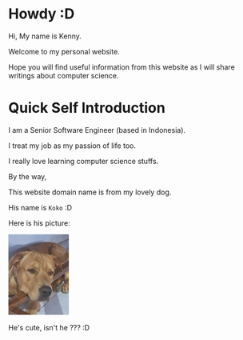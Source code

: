 # Howdy :D

Hi, My name is Kenny.

Welcome to my personal website.

Hope you will find useful information from this website as I will share writings about computer science.

# Quick Self Introduction

I am a Senior Software Engineer (based in Indonesia).

I treat my job as my passion of life too.

I really love learning computer science stuffs.

By the way,

This website domain name is from my lovely dog. 

His name is `Koko` :D

Here is his picture:

![koko](/me/koko_s.jpg)

He's cute, isn't he ??? :D
